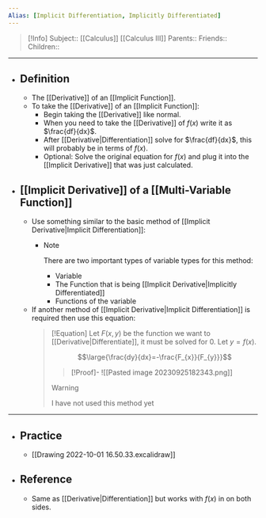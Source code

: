 ```yaml
---
Alias: [Implicit Differentiation, Implicitly Differentiated]
---
```

> [!Info]
> Subject:: [[Calculus]] [[Calculus III]]
> Parents:: 
> Friends:: 
> Children:: 
---
- ## Definition
	- The [[Derivative]] of an [[Implicit Function]].
	- To take the [[Derivative]] of an [[Implicit Function]]:
		- Begin taking the [[Derivative]] like normal.
		- When you need to take the [[Derivative]] of $f(x)$ write it as $\frac{df}{dx}$.
		- After [[Derivative|Differentiation]] solve for $\frac{df}{dx}$, this will probably be in terms of $f(x)$.
		- Optional: Solve the original equation for $f(x)$ and plug it into the [[Implicit Derivative]] that was just calculated.
- ## [[Implicit Derivative]] of a [[Multi-Variable Function]]
	- Use something similar to the basic method of [[Implicit Derivative|Implicit Differentiation]]:
		- > [!Note]
		  > There are two important types of variable types for this method:
		  > - Variable
		  > - The Function that is being [[Implicit Derivative|Implicitly Differentiated]]
		  > - Functions of the variable
	- If another method of [[Implicit Derivative|Implicit Differentiation]] is required then use this equation:
	  > [!Equation]
	  > Let $F(x,y)$ be the function we want to [[Derivative|Differentiate]], it must be solved for $0$.
	  > Let $y=f(x)$.
	  > 
	  > $$\large{\frac{dy}{dx}=-\frac{F_{x}}{F_{y}}}$$
	  > > [!Proof]-
	  > > ![[Pasted image 20230925182343.png]]
	  > 
	  > > [!Warning]
	  > > I have not used this method yet
---
- ## Practice
	- [[Drawing 2022-10-01 16.50.33.excalidraw]]
- ## Reference
	- Same as [[Derivative|Differentiation]] but works with $f(x)$ in on both sides.